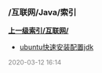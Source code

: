 ### /互联网/Java/索引


**[上一级索引/互联网/](/互联网/)**

- [ubuntu快速安装配置jdk](/互联网/Java/ubuntu快速安装配置jdk)


<font size=2 color='grey'> 2020-03-12 16:14 </font>

